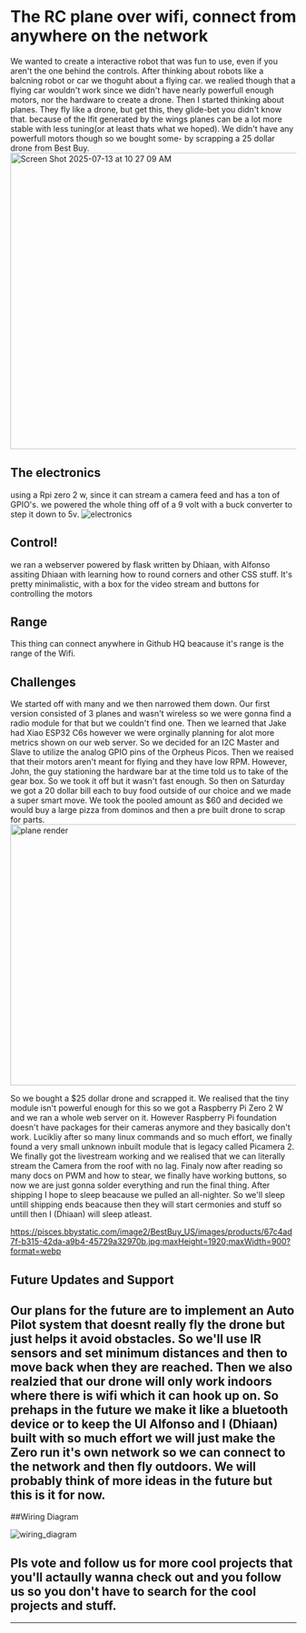 # The RC plane over wifi, connect from anywhere on the network
We wanted to create a interactive robot that was fun to use, even if you aren't the one behind the controls. After thinking about robots like a balcning robot or car we thoguht about a flying car. we realied though that a flying car wouldn't work since we didn't have nearly powerfull enough motors, nor the hardware to create a drone. Then I started thinking about planes. They fly like a drone, but get this, they glide-bet you didn't know that. because of the lfit generated by the wings planes can be a lot more stable with less tuning(or at least thats what we hoped). We didn't have any powerfull motors though so we bought some- by scrapping a 25 dollar drone from Best Buy. 
<img width="773" height="522" alt="Screen Shot 2025-07-13 at 10 27 09 AM" src="https://github.com/user-attachments/assets/f6ed6022-da57-44f7-b53b-18c1c765aa46" />
## The electronics
using a Rpi zero 2 w, since it can stream a camera feed and has a ton of GPIO's. we powered the whole thing off of a 9 volt with a buck converter to step it down to 5v.
![electronics](https://github.com/user-attachments/assets/14569d53-4086-4aeb-95bd-1a9f6b5ead1b)
## Control!
we ran a webserver powered by flask written by Dhiaan, with Alfonso assiting Dhiaan with learning how to round corners and other CSS stuff. It's pretty minimalistic, with a box for the video stream and buttons for controlling the motors
## Range
This thing can connect anywhere in Github HQ beacause it's range is the range of the Wifi.
## Challenges
We started off with many and we then narrowed them down. Our first version consisted of 3 planes and wasn't wireless so we were gonna find a radio module for that but we couldn't find one. Then we learned that Jake had Xiao ESP32 C6s however we were orginally planning for alot more metrics shown on our web server. So we decided for an I2C Master and Slave to utilize the analog GPIO pins of the Orpheus Picos. Then we reaised that their motors aren't meant for flying and they have low RPM. However, John, the guy stationing the hardware bar at the time told us to take of the gear box. So we took it off but it wasn't fast enough. So then on Saturday we got a 20 dollar bill each to buy food outside of our choice and we made a super smart move. We took the pooled amount as $60 and decided we would buy a large pizza from dominos and then a pre built drone to scrap for parts. 
<img width="1280" height="460" alt="plane render" src="https://github.com/user-attachments/assets/df31075a-ea26-43f6-8ccd-5dabcc1f5362" />

So we bought a $25 dollar drone and scrapped it. We realised that the tiny module isn't powerful enough for this so we got a Raspberry Pi Zero 2 W and we ran a whole web server on it. However Raspberry Pi foundation doesn't have packages for their cameras anymore and they basically don't work. Lucikliy after so many linux commands and so much effort, we finally found a very small unknown inbuilt module that is legacy called Picamera 2. We finally got the livestream working and we realised that we can literally stream the Camera from the roof with no lag. Finaly now after reading so many docs on PWM and how to stear, we finally have working buttons, so now we are just gonna solder everything and run the final thing. After shipping I hope to sleep beacause we pulled an all-nighter. So we'll sleep untill shipping ends beacause then they will start cermonies and stuff so untill then I (Dhiaan) will sleep atleast.

https://pisces.bbystatic.com/image2/BestBuy_US/images/products/67c4ad7f-b315-42da-a9b4-45729a32970b.jpg;maxHeight=1920;maxWidth=900?format=webp
## Future Updates and Support
Our plans for the future are to implement an Auto Pilot system that doesnt really fly the drone but just helps it avoid obstacles. So we'll use IR sensors and set minimum distances and then to move back when they are reached. Then we also realzied that our drone will only work indoors where there is wifi which it can hook up on. So prehaps in the future we make it like a bluetooth device or to keep the UI Alfonso and I (Dhiaan) built with so much effort we will just make the Zero run it's own network so we can connect to the network and then fly outdoors. We will probably think of more ideas in the future but this is it for now.
---
##Wiring Diagram 
               
![wiring_diagram](https://github.com/user-attachments/assets/2c502ca3-6831-4236-8a6e-76b47a9a52d6)

## Pls vote and follow us for more cool projects that you'll actaully wanna check out and you follow us so you don't have to search for the cool projects and stuff.
---
